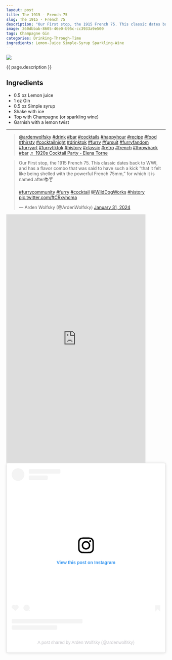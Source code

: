 ```yaml
---
layout: post
title: The 1915 - French 75
slug: The 1915 - French 75
description: "Our First stop, the 1915 French 75. This classic dates back to WWI, and has a flavor combo that was said to have such a kick “that it felt like being shelled with the powerful French 75mm,” for which it is named after📚🍸"
image: 360dbbab-8605-46e0-b95c-cc3933a9e500
tags: Champagne Gin
categories: Drinking-Through-Time
ingredients: Lemon-Juice Simple-Syrup Sparkling-Wine
---
```

<div class="drink-image-post"><img src="{{ site.cdn }}{{ page.image }}/public"></div>

{{ page.description }}

## Ingredients
- 0.5 oz Lemon juice
- 1 oz Gin
- 0.5 oz Simple syrup
- Shake with ice
- Top with Champagne (or sparkling wine)
- Garnish with a lemon twist

<hr>

<div class="drink-media">
<blockquote class="tiktok-embed" cite="https://www.tiktok.com/@ardenwolfsky/video/7330393589454851371" data-video-id="7330393589454851371" style="max-width: 605px;min-width: 325px;" > <section> <a target="_blank" title="@ardenwolfsky" href="https://www.tiktok.com/@ardenwolfsky?refer=embed">@ardenwolfsky</a> <a title="drink" target="_blank" href="https://www.tiktok.com/tag/drink?refer=embed">#drink</a> <a title="bar" target="_blank" href="https://www.tiktok.com/tag/bar?refer=embed">#bar</a> <a title="cocktails" target="_blank" href="https://www.tiktok.com/tag/cocktails?refer=embed">#cocktails</a> <a title="happyhour" target="_blank" href="https://www.tiktok.com/tag/happyhour?refer=embed">#happyhour</a> <a title="recipe" target="_blank" href="https://www.tiktok.com/tag/recipe?refer=embed">#recipe</a> <a title="food" target="_blank" href="https://www.tiktok.com/tag/food?refer=embed">#food</a> <a title="thirsty" target="_blank" href="https://www.tiktok.com/tag/thirsty?refer=embed">#thirsty</a> <a title="cocktailnight" target="_blank" href="https://www.tiktok.com/tag/cocktailnight?refer=embed">#cocktailnight</a> <a title="drinktok" target="_blank" href="https://www.tiktok.com/tag/drinktok?refer=embed">#drinktok</a> <a title="furry" target="_blank" href="https://www.tiktok.com/tag/furry?refer=embed">#furry</a> <a title="fursuit" target="_blank" href="https://www.tiktok.com/tag/fursuit?refer=embed">#fursuit</a> <a title="furryfandom" target="_blank" href="https://www.tiktok.com/tag/furryfandom?refer=embed">#furryfandom</a> <a title="furryart" target="_blank" href="https://www.tiktok.com/tag/furryart?refer=embed">#furryart</a> <a title="furrytiktok" target="_blank" href="https://www.tiktok.com/tag/furrytiktok?refer=embed">#furrytiktok</a> <a title="history" target="_blank" href="https://www.tiktok.com/tag/history?refer=embed">#history</a> <a title="classic" target="_blank" href="https://www.tiktok.com/tag/classic?refer=embed">#classic</a> <a title="retro" target="_blank" href="https://www.tiktok.com/tag/retro?refer=embed">#retro</a> <a title="french" target="_blank" href="https://www.tiktok.com/tag/french?refer=embed">#french</a> <a title="throwback" target="_blank" href="https://www.tiktok.com/tag/throwback?refer=embed">#throwback</a> <a title="bar" target="_blank" href="https://www.tiktok.com/tag/bar?refer=embed">#bar</a> <a target="_blank" title="♬ 1920s Cocktail Party - Elena Torne" href="https://www.tiktok.com/music/1920s-Cocktail-Party-6929897157138876418?refer=embed">♬ 1920s Cocktail Party - Elena Torne</a> </section> </blockquote> <script async src="https://www.tiktok.com/embed.js"></script>

<blockquote class="twitter-tweet tw-align-center"><p lang="en" dir="ltr">Our First stop, the 1915 French 75. This classic dates back to WWI, and has a flavor combo that was said to have such a kick “that it felt like being shelled with the powerful French 75mm,” for which it is named after📚🍸<br><br> <a href="https://twitter.com/hashtag/furrycommunity?src=hash&amp;ref_src=twsrc%5Etfw">#furrycommunity</a> <a href="https://twitter.com/hashtag/furry?src=hash&amp;ref_src=twsrc%5Etfw">#furry</a> <a href="https://twitter.com/hashtag/cocktail?src=hash&amp;ref_src=twsrc%5Etfw">#cocktail</a> <a href="https://twitter.com/WildDogWorks?ref_src=twsrc%5Etfw">@WildDogWorks</a> <a href="https://twitter.com/hashtag/history?src=hash&amp;ref_src=twsrc%5Etfw">#history</a> <a href="https://t.co/ftCRxvhcma">pic.twitter.com/ftCRxvhcma</a></p>&mdash; Arden Wolfsky (@ArdenWolfsky) <a href="https://twitter.com/ArdenWolfsky/status/1752823557778727353?ref_src=twsrc%5Etfw">January 31, 2024</a></blockquote> <script async src="https://platform.twitter.com/widgets.js" charset="utf-8"></script>

<div class="youtube-iframe"><iframe width="440" height="783" src="https://www.youtube.com/embed/IRtonX_dqpo" title="French 75 #recipe #cocktail #furries #shorts #history #food #retro" frameborder="0" allow="accelerometer; autoplay; clipboard-write; encrypted-media; gyroscope; picture-in-picture; web-share" allowfullscreen></iframe></div>

<blockquote class="instagram-media" data-instgrm-captioned data-instgrm-permalink="https://www.instagram.com/reel/C2yOULpRpgV/?utm_source=ig_embed&amp;utm_campaign=loading" data-instgrm-version="14" style=" background:#FFF; border:0; border-radius:3px; box-shadow:0 0 1px 0 rgba(0,0,0,0.5),0 1px 10px 0 rgba(0,0,0,0.15); margin: 1px; max-width:540px; min-width:326px; padding:0; width:99.375%; width:-webkit-calc(100% - 2px); width:calc(100% - 2px);"><div style="padding:16px;"> <a href="https://www.instagram.com/reel/C2yOULpRpgV/?utm_source=ig_embed&amp;utm_campaign=loading" style=" background:#FFFFFF; line-height:0; padding:0 0; text-align:center; text-decoration:none; width:100%;" target="_blank"> <div style=" display: flex; flex-direction: row; align-items: center;"> <div style="background-color: #F4F4F4; border-radius: 50%; flex-grow: 0; height: 40px; margin-right: 14px; width: 40px;"></div> <div style="display: flex; flex-direction: column; flex-grow: 1; justify-content: center;"> <div style=" background-color: #F4F4F4; border-radius: 4px; flex-grow: 0; height: 14px; margin-bottom: 6px; width: 100px;"></div> <div style=" background-color: #F4F4F4; border-radius: 4px; flex-grow: 0; height: 14px; width: 60px;"></div></div></div><div style="padding: 19% 0;"></div> <div style="display:block; height:50px; margin:0 auto 12px; width:50px;"><svg width="50px" height="50px" viewBox="0 0 60 60" version="1.1" xmlns="https://www.w3.org/2000/svg" xmlns:xlink="https://www.w3.org/1999/xlink"><g stroke="none" stroke-width="1" fill="none" fill-rule="evenodd"><g transform="translate(-511.000000, -20.000000)" fill="#000000"><g><path d="M556.869,30.41 C554.814,30.41 553.148,32.076 553.148,34.131 C553.148,36.186 554.814,37.852 556.869,37.852 C558.924,37.852 560.59,36.186 560.59,34.131 C560.59,32.076 558.924,30.41 556.869,30.41 M541,60.657 C535.114,60.657 530.342,55.887 530.342,50 C530.342,44.114 535.114,39.342 541,39.342 C546.887,39.342 551.658,44.114 551.658,50 C551.658,55.887 546.887,60.657 541,60.657 M541,33.886 C532.1,33.886 524.886,41.1 524.886,50 C524.886,58.899 532.1,66.113 541,66.113 C549.9,66.113 557.115,58.899 557.115,50 C557.115,41.1 549.9,33.886 541,33.886 M565.378,62.101 C565.244,65.022 564.756,66.606 564.346,67.663 C563.803,69.06 563.154,70.057 562.106,71.106 C561.058,72.155 560.06,72.803 558.662,73.347 C557.607,73.757 556.021,74.244 553.102,74.378 C549.944,74.521 548.997,74.552 541,74.552 C533.003,74.552 532.056,74.521 528.898,74.378 C525.979,74.244 524.393,73.757 523.338,73.347 C521.94,72.803 520.942,72.155 519.894,71.106 C518.846,70.057 518.197,69.06 517.654,67.663 C517.244,66.606 516.755,65.022 516.623,62.101 C516.479,58.943 516.448,57.996 516.448,50 C516.448,42.003 516.479,41.056 516.623,37.899 C516.755,34.978 517.244,33.391 517.654,32.338 C518.197,30.938 518.846,29.942 519.894,28.894 C520.942,27.846 521.94,27.196 523.338,26.654 C524.393,26.244 525.979,25.756 528.898,25.623 C532.057,25.479 533.004,25.448 541,25.448 C548.997,25.448 549.943,25.479 553.102,25.623 C556.021,25.756 557.607,26.244 558.662,26.654 C560.06,27.196 561.058,27.846 562.106,28.894 C563.154,29.942 563.803,30.938 564.346,32.338 C564.756,33.391 565.244,34.978 565.378,37.899 C565.522,41.056 565.552,42.003 565.552,50 C565.552,57.996 565.522,58.943 565.378,62.101 M570.82,37.631 C570.674,34.438 570.167,32.258 569.425,30.349 C568.659,28.377 567.633,26.702 565.965,25.035 C564.297,23.368 562.623,22.342 560.652,21.575 C558.743,20.834 556.562,20.326 553.369,20.18 C550.169,20.033 549.148,20 541,20 C532.853,20 531.831,20.033 528.631,20.18 C525.438,20.326 523.257,20.834 521.349,21.575 C519.376,22.342 517.703,23.368 516.035,25.035 C514.368,26.702 513.342,28.377 512.574,30.349 C511.834,32.258 511.326,34.438 511.181,37.631 C511.035,40.831 511,41.851 511,50 C511,58.147 511.035,59.17 511.181,62.369 C511.326,65.562 511.834,67.743 512.574,69.651 C513.342,71.625 514.368,73.296 516.035,74.965 C517.703,76.634 519.376,77.658 521.349,78.425 C523.257,79.167 525.438,79.673 528.631,79.82 C531.831,79.965 532.853,80.001 541,80.001 C549.148,80.001 550.169,79.965 553.369,79.82 C556.562,79.673 558.743,79.167 560.652,78.425 C562.623,77.658 564.297,76.634 565.965,74.965 C567.633,73.296 568.659,71.625 569.425,69.651 C570.167,67.743 570.674,65.562 570.82,62.369 C570.966,59.17 571,58.147 571,50 C571,41.851 570.966,40.831 570.82,37.631"></path></g></g></g></svg></div><div style="padding-top: 8px;"> <div style=" color:#3897f0; font-family:Arial,sans-serif; font-size:14px; font-style:normal; font-weight:550; line-height:18px;">View this post on Instagram</div></div><div style="padding: 12.5% 0;"></div> <div style="display: flex; flex-direction: row; margin-bottom: 14px; align-items: center;"><div> <div style="background-color: #F4F4F4; border-radius: 50%; height: 12.5px; width: 12.5px; transform: translateX(0px) translateY(7px);"></div> <div style="background-color: #F4F4F4; height: 12.5px; transform: rotate(-45deg) translateX(3px) translateY(1px); width: 12.5px; flex-grow: 0; margin-right: 14px; margin-left: 2px;"></div> <div style="background-color: #F4F4F4; border-radius: 50%; height: 12.5px; width: 12.5px; transform: translateX(9px) translateY(-18px);"></div></div><div style="margin-left: 8px;"> <div style=" background-color: #F4F4F4; border-radius: 50%; flex-grow: 0; height: 20px; width: 20px;"></div> <div style=" width: 0; height: 0; border-top: 2px solid transparent; border-left: 6px solid #f4f4f4; border-bottom: 2px solid transparent; transform: translateX(16px) translateY(-4px) rotate(30deg)"></div></div><div style="margin-left: auto;"> <div style=" width: 0px; border-top: 8px solid #F4F4F4; border-right: 8px solid transparent; transform: translateY(16px);"></div> <div style=" background-color: #F4F4F4; flex-grow: 0; height: 12px; width: 16px; transform: translateY(-4px);"></div> <div style=" width: 0; height: 0; border-top: 8px solid #F4F4F4; border-left: 8px solid transparent; transform: translateY(-4px) translateX(8px);"></div></div></div> <div style="display: flex; flex-direction: column; flex-grow: 1; justify-content: center; margin-bottom: 24px;"> <div style=" background-color: #F4F4F4; border-radius: 4px; flex-grow: 0; height: 14px; margin-bottom: 6px; width: 224px;"></div> <div style=" background-color: #F4F4F4; border-radius: 4px; flex-grow: 0; height: 14px; width: 144px;"></div></div></a><p style=" color:#c9c8cd; font-family:Arial,sans-serif; font-size:14px; line-height:17px; margin-bottom:0; margin-top:8px; overflow:hidden; padding:8px 0 7px; text-align:center; text-overflow:ellipsis; white-space:nowrap;"><a href="https://www.instagram.com/reel/C2yOULpRpgV/?utm_source=ig_embed&amp;utm_campaign=loading" style=" color:#c9c8cd; font-family:Arial,sans-serif; font-size:14px; font-style:normal; font-weight:normal; line-height:17px; text-decoration:none;" target="_blank">A post shared by Arden Wolfsky (@ardenwolfsky)</a></p></div></blockquote> <script async src="//www.instagram.com/embed.js"></script>
</div>